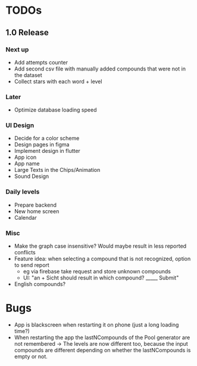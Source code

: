 # TODOs    
## 1.0 Release
### Next up

- Add attempts counter 
- Add second csv file with manually added compounds that were not in the dataset
- Collect stars with each word + level

### Later
- Optimize database loading speed

### UI Design
- Decide for a color scheme
- Design pages in figma
- Implement design in flutter
- App icon
- App name
- Large Texts in the Chips/Animation
- Sound Design

### Daily levels
- Prepare backend
- New home screen
- Calendar

### Misc
- Make the graph case insensitive? Would maybe result in less reported conflicts
- Feature idea: when selecting a compound that is not recognized, option to send report
  - eg via firebase take request and store unknown compounds
  - UI: "an + Sicht should result in which compound? _____ Submit"
- English compounds?

# Bugs
- App is blackscreen when restarting it on phone (just a long loading time?)
- When restarting the app the lastNCompounds of the Pool generator are not remembered
  -> The levels are now different too, because the input compounds are different depending on 
      whether the lastNCompounds is empty or not.
